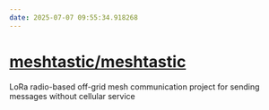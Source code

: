 ```yaml
---
date: 2025-07-07 09:55:34.918268
---
```


# [meshtastic/meshtastic](https://github.com/meshtastic/meshtastic)

LoRa radio-based off-grid mesh communication project for sending messages without cellular service